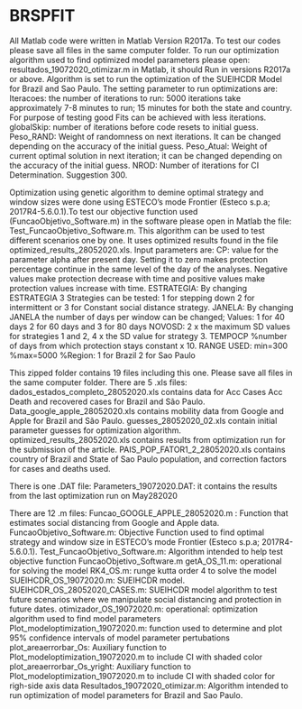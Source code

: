 # BRSPFIT
All Matlab code were written in Matlab Version R2017a.
To test our codes please save all files in the same computer folder.
To run our optimization algorithm used to find optimized model parameters please open: resultados_19072020_otimizar.m in Matlab, it should Run in versions R2017a or above.
Algorithm is set to run the optimization of the SUEIHCDR Model for Brazil and Sao Paulo.
The setting parameter to run optimizations are:
Iteracoes: the number of iterations to run: 5000 iterations take approximately 7-8 minutes to run; 15 minutes for both the state and country. For purpose of testing good Fits can be achieved with less iterations. 
globalSkip: number of iterations before code resets to initial guess.
Peso_RAND: Weight of randomness on next iterations. It can be changed depending on the accuracy of the initial guess.
Peso_Atual: Weight of current optimal solution in next iteration; it can be changed depending on the accuracy of the initial guess.
NROD: Number of iterations for CI Determination. Suggestion 300.
 
Optimization using genetic algorithm to demine optimal strategy and window sizes were done using ESTECO’s mode Frontier (Esteco s.p.a; 2017R4-5.6.0.1).To test our objective function used (FuncaoObjetivo_Software.m)  in the software please open in Matlab the file: Test_FuncaoObjetivo_Software.m. This algorithm can be used to test different scenarios one by one. It uses optimized results found in the file optimized_results_28052020.xls.
Input parameters are:
CP: value for the parameter alpha after present day.  Setting it to zero makes protection percentage continue in the same level of the day of the analyses. Negative values make protection decrease with time and positive values make protection values increase with time. 
ESTRATEGIA: By changing ESTRATEGIA 3 Strategies can be tested: 1 for stepping down 2 for intermittent or 3 for Constant social distance strategy.
JANELA: By changing JANELA the number of days per window can be changed; Values: 1 for 40 days 2 for 60 days and 3 for 80 days 
NOVOSD: 2 x the maximum SD values for strategies 1 and 2, 4 x the SD value for strategy 3.
TEMPOCP %number of days from which protection stays constant x 10. RANGE USED: min=300 %max=5000
%Region: 1 for Brazil 2 for Sao Paulo


This zipped folder contains 19 files including this one. Please save all files in the same computer folder.
There are 5 .xls files:
dados_estados_completo_28052020.xls contains data for Acc Cases Acc Death and recovered cases for Brazil and São Paulo.
Data_google_apple_28052020.xls contains mobility data from Google and Apple for Brazil and São Paulo.
guesses_28052020_02.xls contain initial parameter guesses for optimization algorithm.
optimized_results_28052020.xls contains results from optimization run for the submission of the article. 
PAIS_POP_FATOR1_2_28052020.xls contains country of Brazil and State of Sao Paulo population, and correction factors for cases and deaths used. 

There is one .DAT file:
Parameters_19072020.DAT: it contains the results from the last optimization run on May282020

There are 12 .m files:
Funcao_GOOGLE_APPLE_28052020.m : Function that estimates social distancing from Google and Apple data.
FuncaoObjetivo_Software.m: Objective Function used to find optimal strategy and window size in ESTECO’s mode Frontier (Esteco s.p.a; 2017R4-5.6.0.1). 
Test_FuncaoObjetivo_Software.m: Algorithm intended to help test objective function 
FuncaoObjetivo_Software.m
getA_OS_11.m: operational for solving the model
RK4_OS.m: runge kutta order 4 to solve the model
SUEIHCDR_OS_19072020.m: SUEIHCDR model.
SUEIHCDR_OS_28052020_CASES.m: SUEIHCDR model algorithm to test future scenarios where we manipulate social distancing and protection in future dates.
otimizador_OS_19072020.m: operational: optimization algorithm used to find model parameters
Plot_modeloptimization_19072020.m: function used to determine and plot 95% confidence intervals of model parameter pertubations
plot_areaerrorbar_Os: Auxiliary function to Plot_modeloptimization_19072020.m to include CI with shaded color 
plot_areaerrorbar_Os_yright: Auxiliary function to Plot_modeloptimization_19072020.m to include CI with shaded color for righ-side axis data
Resultados_19072020_otimizar.m: Algorithm intended to run optimization of model parameters for Brazil and Sao Paulo. 
